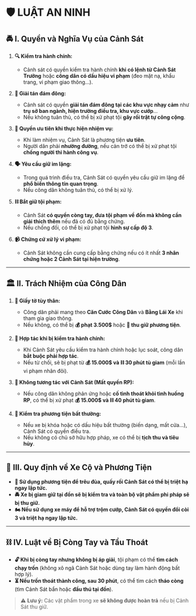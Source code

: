 # 🛡️ **LUẬT AN NINH**  

## 🚔 **I. Quyền và Nghĩa Vụ của Cảnh Sát**  

1. **🔍 Kiểm tra hành chính:**  
   - Cảnh sát có quyền kiểm tra hành chính **khi có lệnh từ Cảnh Sát Trưởng** hoặc **công dân có dấu hiệu vi phạm** (đeo mặt nạ, khẩu trang, vi phạm giao thông…).  

2. **🚦 Giải tán đám đông:**  
   - Cảnh sát có quyền **giải tán đám đông tại các khu vực nhạy cảm** như **trụ sở ban ngành, hiện trường điều tra, khu vực cướp**…  
   - Nếu không tuân thủ, có thể bị xử phạt tội **gây rối trật tự công cộng**.  

3. **🚨 Quyền ưu tiên khi thực hiện nhiệm vụ:**  
   - Khi làm nhiệm vụ, Cảnh Sát là phương tiện **ưu tiên**.  
   - Người dân phải **nhường đường**, nếu cản trở có thể bị xử phạt tội **chống người thi hành công vụ**.  

4. **🗣️ Yêu cầu giữ im lặng:**  
   - Trong quá trình điều tra, Cảnh Sát có quyền yêu cầu giữ im lặng để **phổ biến thông tin quan trọng**.  
   - Nếu công dân không tuân thủ, có thể bị xử lý.  

5. **⛓️ Bắt giữ tội phạm:**  
   - Cảnh Sát **có quyền còng tay, đưa tội phạm về đồn mà không cần giải thích thêm** nếu đã có đủ bằng chứng.  
   - Nếu chống đối, có thể bị xử phạt tội **hình sự cấp độ 3**.  

6. **📹 Chứng cứ xử lý vi phạm:**  
   - Cảnh Sát không cần cung cấp bằng chứng nếu có ít nhất **3 nhân chứng hoặc 2 Cảnh Sát tại hiện trường**.  

---

## 🏛️ **II. Trách Nhiệm của Công Dân**  

1. **📇 Giấy tờ tùy thân:**  
   - Công dân phải mang theo **Căn Cước Công Dân** và **Bằng Lái Xe** khi tham gia giao thông.  
   - Nếu không, có thể bị **💰 phạt 3.500$** hoặc **🚗 thu giữ phương tiện**.  

2. **🛑 Hợp tác khi bị kiểm tra hành chính:**  
   - Khi Cảnh Sát yêu cầu kiểm tra hành chính hoặc lục soát, công dân **bắt buộc phải hợp tác**.  
   - Nếu từ chối, sẽ bị phạt từ **💰 15.000$ và ⛓️ 30 phút tù giam** (mỗi lần vi phạm nhân đôi).  

3. **🚫 Không tương tác với Cảnh Sát (Mất quyền RP):**  
   - Nếu công dân không phản ứng hoặc **cố tình thoát khỏi tình huống RP**, có thể bị xử phạt **💰 15.000$ và ⛓️ 40 phút tù giam**.  

4. **🚗 Kiểm tra phương tiện bất thường:**  
   - Nếu xe bị khóa hoặc có dấu hiệu bất thường (biến dạng, mất cửa…), Cảnh Sát có quyền điều tra.  
   - Nếu không có chủ sở hữu hợp pháp, xe có thể bị **tịch thu và tiêu hủy**.  

---

## 🚗 **III. Quy định về Xe Cộ và Phương Tiện**  

- **🛑 Sử dụng phương tiện để trêu đùa, quấy rối Cảnh Sát có thể bị triệt hạ ngay lập tức.**  
- **🚔 Xe bị giam giữ tại đồn sẽ bị kiểm tra và toàn bộ vật phẩm phi pháp sẽ bị thu giữ.**  
- **🏍️ Nếu sử dụng xe máy để hỗ trợ trộm cướp, Cảnh Sát có quyền đổi còi 3 và triệt hạ ngay lập tức.**  

---

## ⛓️ **IV. Luật về Bị Còng Tay và Tẩu Thoát**  

- **🔓 Khi bị còng tay nhưng không bị áp giải**, tội phạm có thể **tìm cách chạy trốn** (không xô ngã Cảnh Sát hoặc dùng tay làm hành động bất hợp lý).  
- **⏳ Nếu trốn thoát thành công, sau 30 phút**, có thể tìm cách **tháo còng** (tìm Cảnh Sát bẩn hoặc **đầu thú tại đồn**).  

> ⚠️ **Lưu ý:** Các vật phẩm trong xe **sẽ không được hoàn trả** nếu bị Cảnh Sát thu giữ.  
